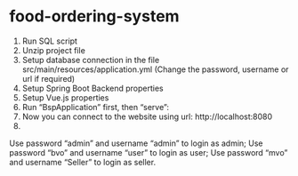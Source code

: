 # food-ordering-system
1.	Run SQL script
2.	Unzip project file
3.	Setup database connection in the file src/main/resources/application.yml
(Change the password, username or url if required)
4.	Setup Spring Boot Backend properties
5.	Setup Vue.js properties
6.	Run “BspApplication” first, then “serve”:
7.	Now you can connect to the website using url: http://localhost:8080
8.	
Use password “admin” and username “admin” to login as admin;
Use password “bvo” and username “user” to login as user;
Use password “mvo” and username “Seller” to login as seller.
